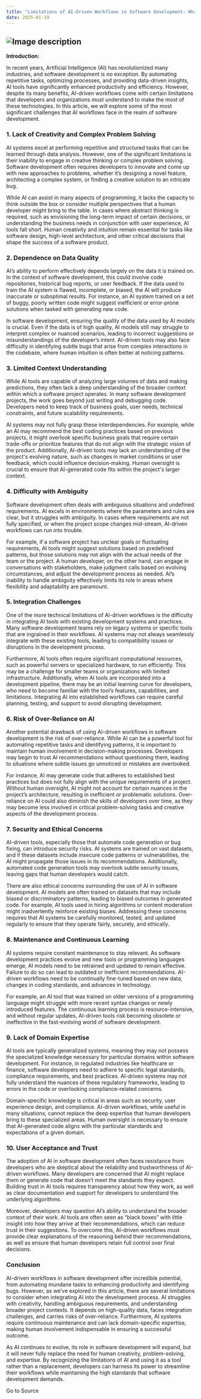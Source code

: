 ```yaml
---
title: "Limitations of AI-Driven Workflows in Software Development: What You Need to Know"
date: 2025-01-19
---
```


## ![Image description](https://media2.dev.to/dynamic/image/width=800%2Cheight=%2Cfit=scale-down%2Cgravity=auto%2Cformat=auto/https%3A%2F%2Fdev-to-uploads.s3.amazonaws.com%2Fuploads%2Farticles%2Flgnw8v6f3utrn02ddh97.png)

**Introduction:**

In recent years, Artificial Intelligence (AI) has revolutionized many industries, and software development is no exception. By automating repetitive tasks, optimizing processes, and providing data-driven insights, AI tools have significantly enhanced productivity and efficiency. However, despite its many benefits, AI-driven workflows come with certain limitations that developers and organizations must understand to make the most of these technologies. In this article, we will explore some of the most significant challenges that AI workflows face in the realm of software development.

### 1\. **Lack of Creativity and Complex Problem Solving**

AI systems excel at performing repetitive and structured tasks that can be learned through data analysis. However, one of the significant limitations is their inability to engage in creative thinking or complex problem solving. Software development often requires developers to innovate and come up with new approaches to problems, whether it’s designing a novel feature, architecting a complex system, or finding a creative solution to an intricate bug.

While AI can assist in many aspects of programming, it lacks the capacity to think outside the box or consider multiple perspectives that a human developer might bring to the table. In cases where abstract thinking is required, such as envisioning the long-term impact of certain decisions, or understanding the business needs in conjunction with user experience, AI tools fall short. Human creativity and intuition remain essential for tasks like software design, high-level architecture, and other critical decisions that shape the success of a software product.

### 2\. **Dependence on Data Quality**

AI’s ability to perform effectively depends largely on the data it is trained on. In the context of software development, this could involve code repositories, historical bug reports, or user feedback. If the data used to train the AI system is flawed, incomplete, or biased, the AI will produce inaccurate or suboptimal results. For instance, an AI system trained on a set of buggy, poorly written code might suggest inefficient or error-prone solutions when tasked with generating new code.

In software development, ensuring the quality of the data used by AI models is crucial. Even if the data is of high quality, AI models still may struggle to interpret complex or nuanced scenarios, leading to incorrect suggestions or misunderstandings of the developer’s intent. AI-driven tools may also face difficulty in identifying subtle bugs that arise from complex interactions in the codebase, where human intuition is often better at noticing patterns.

### 3\. **Limited Context Understanding**

While AI tools are capable of analyzing large volumes of data and making predictions, they often lack a deep understanding of the broader context within which a software project operates. In many software development projects, the work goes beyond just writing and debugging code. Developers need to keep track of business goals, user needs, technical constraints, and future scalability requirements.

AI systems may not fully grasp these interdependencies. For example, while an AI may recommend the best coding practices based on previous projects, it might overlook specific business goals that require certain trade-offs or prioritize features that do not align with the strategic vision of the product. Additionally, AI-driven tools may lack an understanding of the project's evolving nature, such as changes in market conditions or user feedback, which could influence decision-making. Human oversight is crucial to ensure that AI-generated code fits within the project's larger context.

### 4\. **Difficulty with Ambiguity**

Software development often deals with ambiguous situations and undefined requirements. AI excels in environments where the parameters and rules are clear, but it struggles with ambiguity. In cases where requirements are not fully specified, or when the project scope changes mid-stream, AI-driven workflows can run into trouble.

For example, if a software project has unclear goals or fluctuating requirements, AI tools might suggest solutions based on predefined patterns, but those solutions may not align with the actual needs of the team or the project. A human developer, on the other hand, can engage in conversations with stakeholders, make judgment calls based on evolving circumstances, and adjust the development process as needed. AI’s inability to handle ambiguity effectively limits its role in areas where flexibility and adaptability are paramount.

### 5\. **Integration Challenges**

One of the more technical limitations of AI-driven workflows is the difficulty in integrating AI tools with existing development systems and practices. Many software development teams rely on legacy systems or specific tools that are ingrained in their workflows. AI systems may not always seamlessly integrate with these existing tools, leading to compatibility issues or disruptions in the development process.

Furthermore, AI tools often require significant computational resources, such as powerful servers or specialized hardware, to run efficiently. This may be a challenge for smaller teams or organizations with limited infrastructure. Additionally, when AI tools are incorporated into a development pipeline, there may be an initial learning curve for developers, who need to become familiar with the tool’s features, capabilities, and limitations. Integrating AI into established workflows can require careful planning, testing, and support to avoid disrupting development.

### 6\. **Risk of Over-Reliance on AI**

Another potential drawback of using AI-driven workflows in software development is the risk of over-reliance. While AI can be a powerful tool for automating repetitive tasks and identifying patterns, it is important to maintain human involvement in decision-making processes. Developers may begin to trust AI recommendations without questioning them, leading to situations where subtle issues go unnoticed or mistakes are overlooked.

For instance, AI may generate code that adheres to established best practices but does not fully align with the unique requirements of a project. Without human oversight, AI might not account for certain nuances in the project’s architecture, resulting in inefficient or problematic solutions. Over-reliance on AI could also diminish the skills of developers over time, as they may become less involved in critical problem-solving tasks and creative aspects of the development process.

### 7\. **Security and Ethical Concerns**

AI-driven tools, especially those that automate code generation or bug fixing, can introduce security risks. AI systems are trained on vast datasets, and if these datasets include insecure code patterns or vulnerabilities, the AI might propagate those issues in its recommendations. Additionally, automated code generation tools may overlook subtle security issues, leaving gaps that human developers would catch.

There are also ethical concerns surrounding the use of AI in software development. AI models are often trained on datasets that may include biased or discriminatory patterns, leading to biased outcomes in generated code. For example, AI tools used in hiring algorithms or content moderation might inadvertently reinforce existing biases. Addressing these concerns requires that AI systems be carefully monitored, tested, and updated regularly to ensure that they operate fairly, securely, and ethically.

### 8\. **Maintenance and Continuous Learning**

AI systems require constant maintenance to stay relevant. As software development practices evolve and new tools or programming languages emerge, AI models need to be retrained and updated to remain effective. Failure to do so can lead to outdated or inefficient recommendations. AI-driven workflows need to be continually fine-tuned based on new data, changes in coding standards, and advances in technology.

For example, an AI tool that was trained on older versions of a programming language might struggle with more recent syntax changes or newly introduced features. The continuous learning process is resource-intensive, and without regular updates, AI-driven tools risk becoming obsolete or ineffective in the fast-evolving world of software development.

### 9\. **Lack of Domain Expertise**

AI tools are typically generalized systems, meaning they may not possess the specialized knowledge necessary for particular domains within software development. For instance, in regulated industries like healthcare or finance, software developers need to adhere to specific legal standards, compliance requirements, and best practices. AI-driven systems may not fully understand the nuances of these regulatory frameworks, leading to errors in the code or overlooking compliance-related concerns.

Domain-specific knowledge is critical in areas such as security, user experience design, and compliance. AI-driven workflows, while useful in many situations, cannot replace the deep expertise that human developers bring to these specialized areas. Human oversight is necessary to ensure that AI-generated code aligns with the particular standards and expectations of a given domain.

### 10\. **User Acceptance and Trust**

The adoption of AI in software development often faces resistance from developers who are skeptical about the reliability and trustworthiness of AI-driven workflows. Many developers are concerned that AI might replace them or generate code that doesn’t meet the standards they expect. Building trust in AI tools requires transparency about how they work, as well as clear documentation and support for developers to understand the underlying algorithms.

Moreover, developers may question AI’s ability to understand the broader context of their work. AI tools are often seen as “black boxes” with little insight into how they arrive at their recommendations, which can reduce trust in their suggestions. To overcome this, AI-driven workflows must provide clear explanations of the reasoning behind their recommendations, as well as ensure that human developers retain full control over final decisions.

### **Conclusion**

AI-driven workflows in software development offer incredible potential, from automating mundane tasks to enhancing productivity and identifying bugs. However, as we’ve explored in this article, there are several limitations to consider when integrating AI into the development process. AI struggles with creativity, handling ambiguous requirements, and understanding broader project contexts. It depends on high-quality data, faces integration challenges, and carries risks of over-reliance. Furthermore, AI systems require continuous maintenance and can lack domain-specific expertise, making human involvement indispensable in ensuring a successful outcome.

As AI continues to evolve, its role in software development will expand, but it will never fully replace the need for human creativity, problem-solving, and expertise. By recognizing the limitations of AI and using it as a tool rather than a replacement, developers can harness its power to streamline their workflows while maintaining the high standards that software development demands.

Go to Source

